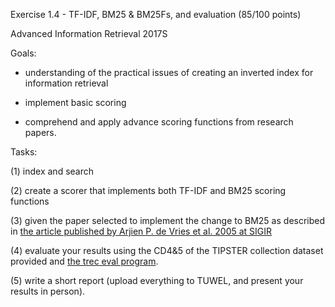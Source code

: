 Exercise 1.4 - TF-IDF, BM25 & BM25Fs, and evaluation (85/100 points)

Advanced Information Retrieval 2017S


Goals:

* understanding of the practical issues of creating an inverted index for information retrieval

* implement basic scoring

* comprehend and apply advance scoring functions from research papers.


Tasks: 

(1) index and search

(2) create a scorer that implements both TF-IDF and BM25 scoring functions

(3) given the paper selected to implement the change to BM25 as described in [the article published by Arjien P. de Vries et al. 2005 at SIGIR](http://homepages.cwi.nl/~arjen/pub/f330-devries.pdf)

(4) evaluate your results using the CD4&5 of the TIPSTER collection dataset provided and [the trec eval program](https://github.com/usnistgov/trec_eval).

(5) write a short report (upload everything to TUWEL, and present your results in person).